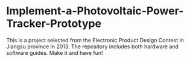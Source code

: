 # Implement-a-Photovoltaic-Power-Tracker-Prototype
This is a project selected from the Electronic Product Design Contest in Jiangsu province in 2013. The repository includes both hardware and software guides. Make it and have fun!
